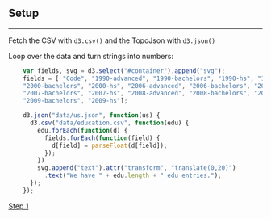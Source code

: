 ## Setup

***

Fetch the CSV with ```d3.csv()``` and the TopoJson with ```d3.json()```

Loop over the data and turn strings into numbers:

```javascript
    var fields, svg = d3.select("#container").append("svg");
    fields = [ "Code", "1990-advanced", "1990-bachelors", "1990-hs", "1990-not-hs", "2000-advanced",
    "2000-bachelors", "2000-hs", "2006-advanced", "2006-bachelors", "2006-hs", "2007-advanced",
    "2007-bachelors", "2007-hs", "2008-advanced", "2008-bachelors", "2008-hs", "2009-advanced",
    "2009-bachelors", "2009-hs"];

    d3.json("data/us.json", function(us) {
      d3.csv("data/education.csv", function(edu) {
        edu.forEach(function(d) { 
          fields.forEach(function(field) {
            d[field] = parseFloat(d[field]);
          });
        })
        svg.append("text").attr("transform", "translate(0,20)")
          .text("We have " + edu.length + " edu entries.");
      });
    });
```
[Step 1](step1.html)
